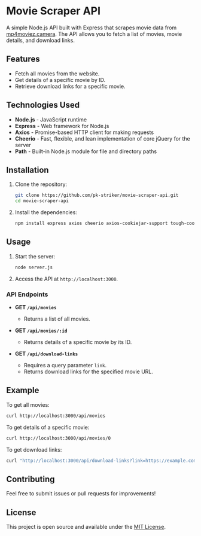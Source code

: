 
# Movie Scraper API

A simple Node.js API built with Express that scrapes movie data from [mp4moviez.camera](https://www.mp4moviez.camera). The API allows you to fetch a list of movies, movie details, and download links.

## Features

- Fetch all movies from the website.
- Get details of a specific movie by ID.
- Retrieve download links for a specific movie.

## Technologies Used

- **Node.js** - JavaScript runtime
- **Express** - Web framework for Node.js
- **Axios** - Promise-based HTTP client for making requests
- **Cheerio** - Fast, flexible, and lean implementation of core jQuery for the server
- **Path** - Built-in Node.js module for file and directory paths

## Installation

1. Clone the repository:

   ```bash
   git clone https://github.com/pk-striker/movie-scraper-api.git
   cd movie-scraper-api
   ```

2. Install the dependencies:

   ```bash
   npm install express axios cheerio axios-cookiejar-support tough-cookie
   ```

## Usage

1. Start the server:

   ```bash
   node server.js
   ```

2. Access the API at `http://localhost:3000`.

### API Endpoints

- **GET `/api/movies`**
  - Returns a list of all movies.

- **GET `/api/movies/:id`**
  - Returns details of a specific movie by its ID.

- **GET `/api/download-links`**
  - Requires a query parameter `link`.
  - Returns download links for the specified movie URL.

## Example

To get all movies:
```bash
curl http://localhost:3000/api/movies
```

To get details of a specific movie:
```bash
curl http://localhost:3000/api/movies/0
```

To get download links:
```bash
curl "http://localhost:3000/api/download-links?link=https://example.com/movie"
```

## Contributing

Feel free to submit issues or pull requests for improvements!

## License

This project is open source and available under the [MIT License](LICENSE).

